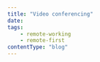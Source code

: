 ```yaml
---
title: "Video conferencing"
date: 
tags: 
    - remote-working
    - remote-first
contentType: "blog"
---
```



